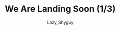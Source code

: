 ---
media: "images/rounds/round_1/landing_1.png"
media_type: image
title: We Are Landing Soon (1/3)
author: Lazy_Shyguy
desc: Bjeurn Suez lets the crew know that command is currently conducting the pre-landing checks.
---